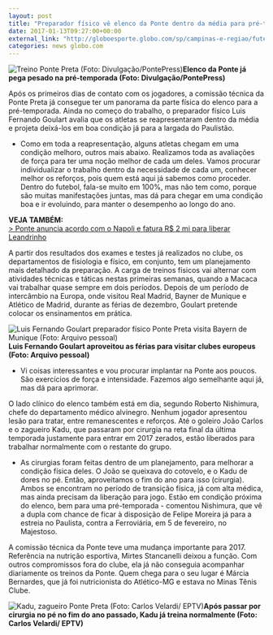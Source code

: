```yaml
---
layout: post
title: "Preparador físico vê elenco da Ponte dentro da média para pré-temporada"
date: 2017-01-13T09:27:00+00:00
external_link: "http://globoesporte.globo.com/sp/campinas-e-regiao/futebol/times/ponte-preta/noticia/2017/01/preparador-fisico-ve-elenco-da-ponte-dentro-da-media-para-pre-temporada.html"
categories: news globo.com
---
```

 ![Treino Ponte Preta (Foto: Divulgação/PontePress)](http://s2.glbimg.com/iaLHTQc7MVdKZWnbHKNAQz8Tmgw=/148x0:1000x653/300x230/s.glbimg.com/es/ge/f/original/2017/01/13/treino.macaca.jpg "Treino Ponte Preta (Foto: Divulgação/PontePress)")**Elenco da Ponte já pega pesado na pré-temporada (Foto: Divulgação/PontePress)**

Após os primeiros dias de contato com os jogadores, a comissão técnica da Ponte Preta já consegue ter um panorama da parte física do elenco para a pré-temporada. Ainda no começo do trabalho, o preparador físico Luis Fernando Goulart avalia que os atletas se reapresentaram dentro da média e projeta deixá-los em boa condição já para a largada do Paulistão.&nbsp;

- Como em toda a reapresentação, alguns atletas chegam em uma condição melhoro, outros mais abaixo. Realizamos toda as avaliações de força para ter uma noção melhor de cada um deles. Vamos procurar individualizar o trabalho dentro da necessidade de cada um, conhecer melhor os reforços, pois quem está aqui já sabemos como proceder. Dentro do futebol, fala-se muito em 100%, mas não tem como, porque são muitas manifestações juntas, mas dá para chegar em uma condição boa e ir evoluindo, para manter o desempenho ao longo do ano.&nbsp;

**VEJA TAMBÉM:**  
[\>&nbsp;Ponte anuncia acordo com o Napoli e fatura R$ 2 mi para liberar Leandrinho](http://globoesporte.globo.com/sp/campinas-e-regiao/futebol/times/ponte-preta/noticia/2017/01/ponte-anuncia-acordo-com-o-napoli-e-fatura-r-2-mi-para-liberar-leandrinho.html)

A partir dos resultados dos exames e testes já realizados no clube, os departamentos de fisiologia e físico, em conjunto, tem um planejamento mais detalhado da preparação. A carga de treinos físicos vai alternar com atividades técnicas e táticas nestas primeiras semanas, quando a Macaca vai trabalhar quase sempre em dois períodos. Depois de um período de intercâmbio na Europa, onde visitou Real Madrid, Bayner de Munique e Atlético de Madrid, durante as férias de dezembro, Goulart pretende colocar os ensinamentos em prática.&nbsp;

 ![Luis Fernando Goulart preparador físico Ponte Preta visita Bayern de Munique (Foto: Arquivo pessoal)](http://s2.glbimg.com/iJU2qzW_w5P22nh4FNtUQU7mSyE=/0x346:960x847/690x360/s.glbimg.com/es/ge/f/original/2016/12/14/20161213_luisfernando_bayern.jpg "Luis Fernando Goulart preparador físico Ponte Preta visita Bayern de Munique (Foto: Arquivo pessoal)")**Luis Fernando Goulart aproveitou as férias para visitar clubes europeus (Foto: Arquivo pessoal)**

- Vi coisas interessantes e vou procurar implantar na Ponte aos poucos. São exercícios de força e intensidade. Fazemos algo semelhante aqui já, mas dá para aprimorar.&nbsp;

O lado clínico do elenco também está em dia, segundo Roberto Nishimura, chefe do departamento médico alvinegro. Nenhum jogador apresentou lesão para tratar, entre remanescentes e reforços. Até o goleiro João Carlos e o zagueiro Kadu, que passaram por cirurgia na reta final da última temporada justamente para entrar em 2017 zerados, estão liberados para trabalhar normalmente com o restante do grupo.&nbsp;

- As cirurgias foram feitas dentro de um planejamento, para melhorar a condição física deles. O João se queixava do cotovelo, e o Kadu de dores no pé. Então, aproveitamos o fim do ano para isso (cirurgia). Ambos se encontram no período de transição física, já com alta médica, mas ainda precisam da liberação para jogo. Estão em condição próxima do elenco, bem para uma pré-temporada - comentou Nishimura, que vê a dupla com chance de ficar à disposição de Felipe Moreira já para a estreia no Paulista, contra a Ferroviária, em 5 de fevereiro, no Majestoso.&nbsp;

A comissão técnica da Ponte teve uma mudança importante para 2017. Referência na nutrição esportiva, Mirtes Stancanelli deixou a função. Com outros compromissos fora do clube, ela já não conseguia acompanhar diariamente os treinos da Ponte. Quem chega para o seu lugar é Márcia Bernardes, que já foi nutricionista do Atlético-MG e estava no Minas Tênis Clube.

 ![Kadu, zagueiro Ponte Preta (Foto: Carlos Velardi/ EPTV)](http://s2.glbimg.com/8YpQk5RjXB2bLXHirH0tZU8zyaQ=/0x39:1043x584/690x360/s.glbimg.com/es/ge/f/original/2016/10/11/kadu.jpg "Kadu, zagueiro Ponte Preta (Foto: Carlos Velardi/ EPTV)")**Após passar por cirurgia no pé no fim do ano passado, Kadu já treina normalmente (Foto: Carlos Velardi/ EPTV)**

